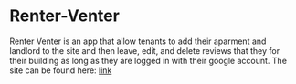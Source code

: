 # Renter-Venter

Renter Venter is an app that allow tenants to add their aparment and landlord to the site and then  leave, edit, and delete reviews that they for their building as long as they are logged in with their google account. The site can be found here: [link](https://renter-venter.herokuapp.com/)

